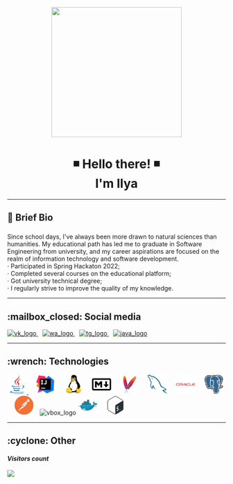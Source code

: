 <div align="center">
  <img height="300" width="300" src="https://media3.giphy.com/media/v1.Y2lkPTc5MGI3NjExMm8zaHdlNjd5ZnI5d3B1ZzQ2bW9ybGtra3lmbHd0dGNwbXhidnlseCZlcD12MV9pbnRlcm5hbF9naWZfYnlfaWQmY3Q9Zw/q15kbCtGFqwx8wYx1n/giphy.webp"  />
</div>

##

<h1 align="center">◾ Hello there! ◾ <br> I'm Ilya </h1>

---

###

<h2 align="left"> 📜 Brief Bio </h2>

###
<p align="left">
Since school days, I've always been more drawn to natural sciences than humanities. My educational path has led me to graduate in Software Engineering from university, and my career aspirations are focused on the realm of information technology and software development. <br>
· Participated in Spring Hackaton 2022;<br>
· Completed several courses on the educational platform;<br>
· Got university technical degree;<br>
· I regularly strive to improve the quality of my knowledge.
</p>

---

<h2 align="left"> :mailbox_closed: Social media </h2>
<div align="left">
  <a href="https://vk.com/freaky_timelapse" target="_blank">
    <img src="https://img.shields.io/badge/%D0%92%D0%9A%D0%BE%D0%BD%D1%82%D0%B0%D0%BA%D1%82%D0%B5-blue?style=for-the-badge&logo=vk" height="30" alt="vk_logo"  />
  </a>
    <img width="6" />
    <a href="https://wa.me/89515014411" target="_blank">
    <img src="https://img.shields.io/badge/WA-009900?style=for-the-badge&logo=WhatsApp&logoColor=white" height="30" alt="wa_logo"  />
  </a>
   <img width="6" />
  <a href="https://t.me/freaky_timelapse" target="_blank">
    <img src="https://img.shields.io/static/v1?message=Telegram&logo=telegram&label=&color=2CA5E0&logoColor=white&labelColor=&style=for-the-badge" height="30" alt="tg_logo"  />
  </a>
  <img width="6" />
  <a href="https://github.com/HeapGeap" target="_blank">
    <img src="https://img.shields.io/badge/GitHub-black?style=for-the-badge&logo=GitHub&logoColor=white" height="30" alt="java_logo"  />
  </a>
</div>

---

###

<h2 align="left"> :wrench: Technologies </h2>
<div align="left">
    <a href="https://vk.com/freaky_timelapse" target="_blank">
      <img src="https://github.com/devicons/devicon/blob/v2.16.0/icons/java/java-original.svg" height="45" alt="gh_logo"  />
    </a>
  <img width="12" />
  <img src="https://github.com/devicons/devicon/blob/v2.16.0/icons/intellij/intellij-original.svg" height="45" alt="ij_logo"  />
  <img width="12" />
  <img src="https://github.com/devicons/devicon/blob/v2.16.0/icons/linux/linux-original.svg" height="45" alt="linux_logo"  />
  <img width="12" />
  <img src="https://github.com/devicons/devicon/blob/v2.16.0/icons/markdown/markdown-original.svg" height="45" alt="md_logo"  />
  <img width="12" />
  <img src="https://github.com/devicons/devicon/blob/v2.16.0/icons/maven/maven-original.svg" height="45" alt="mv_logo"  />
  <img width="12" />
  <img src="https://github.com/devicons/devicon/blob/v2.16.0/icons/mysql/mysql-original.svg" height="45" alt="msql_logo"  />
  <img width="12" />
  <img src="https://github.com/devicons/devicon/blob/v2.16.0/icons/oracle/oracle-original.svg" height="45" alt="orcl_logo"  />
  <img width="12" />
  <img src="https://github.com/devicons/devicon/blob/v2.16.0/icons/postgresql/postgresql-original.svg" height="45" alt="pg_logo"  />
  <img width="12" />
  <img src="https://github.com/devicons/devicon/blob/v2.16.0/icons/postman/postman-original.svg" height="45" alt="pstmn_logo"  />
  <img width="6" />
  <img src="https://e7.pngegg.com/pngimages/340/100/png-clipart-virtualbox-virtual-machine-operating-systems-virtualization-x86-linux-logo-linux-thumbnail.png" height="45" alt="vbox_logo"  />
  <img src="https://github.com/devicons/devicon/blob/v2.16.0/icons/docker/docker-original.svg" height="45" alt="dcrk_logo"  />
  <img width="12" />
  <img src="https://github.com/devicons/devicon/blob/v2.16.0/icons/bash/bash-original.svg" height="45" alt="dcrk_logo"  />
</div>

---

###

<h2 align="left"> :cyclone: Other </h2>

#### *Visitors count*
<img src="https://profile-counter.glitch.me/HeapGeap/count.svg" />

